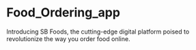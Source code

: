 # Food_Ordering_app
Introducing SB Foods, the cutting-edge digital platform poised to revolutionize the way you order food online. 
